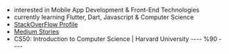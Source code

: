 
- interested in Mobile App Development & Front-End Technologies
- currently learning Flutter, Dart, Javascript & Computer Science
- [StackOverFlow Profile](https://stackoverflow.com/users/14269222/suat-%c3%96zkaya)
- [Medium Stories](https://medium.com/@suatozkaya)
- CS50: Introduction to Computer Science | Harvard University ---- %90 ----


<!---
ozkayas/ozkayas is a ✨ special ✨ repository because its `README.md` (this file) appears on your GitHub profile.
You can click the Preview link to take a look at your changes.
--->
